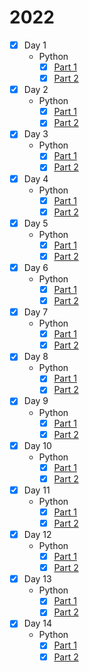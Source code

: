 # 2022

* [x] Day 1
  * Python
    * [x] [Part 1](1/python/1.py)
    * [x] [Part 2](1/python/2.py)
* [x] Day 2
  * Python
    * [x] [Part 1](2/python/1.py)
    * [x] [Part 2](2/python/2.py)
* [x] Day 3
  * Python
    * [x] [Part 1](3/python/1.py)
    * [x] [Part 2](3/python/2.py)
* [x] Day 4
  * Python
    * [x] [Part 1](4/python/1.py)
    * [x] [Part 2](4/python/2.py)
* [x] Day 5
  * Python
    * [x] [Part 1](5/python/1.py)
    * [x] [Part 2](5/python/2.py)
* [x] Day 6
  * Python
    * [x] [Part 1](6/python/1.py)
    * [x] [Part 2](6/python/2.py)
* [x] Day 7
  * Python
    * [x] [Part 1](7/python/1.py)
    * [x] [Part 2](7/python/2.py)
* [x] Day 8
  * Python
    * [x] [Part 1](8/python/1.py)
    * [x] [Part 2](8/python/2.py)
* [x] Day 9
  * Python
    * [x] [Part 1](9/python/1.py)
    * [x] [Part 2](9/python/2.py)
* [x] Day 10
  * Python
    * [x] [Part 1](10/python/1.py)
    * [x] [Part 2](10/python/2.py)
* [x] Day 11
  * Python
    * [x] [Part 1](11/python/1.py)
    * [x] [Part 2](11/python/2.py)
* [x] Day 12
  * Python
    * [x] [Part 1](12/python/1.py)
    * [x] [Part 2](12/python/2.py)
* [x] Day 13
  * Python
    * [x] [Part 1](13/python/1.py)
    * [x] [Part 2](13/python/2.py)
* [x] Day 14
  * Python
    * [x] [Part 1](14/python/1.py)
    * [x] [Part 2](14/python/2.py)
